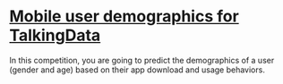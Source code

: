 # [Mobile user demographics for TalkingData](https://www.kaggle.com/c/talkingdata-mobile-user-demographics)
In this competition, you are going to predict the demographics of a user (gender and age) based on their app download and usage behaviors. 
